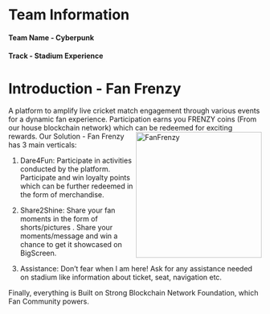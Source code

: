 # Team Information

#### Team Name - Cyberpunk
#### Track - Stadium Experience

# Introduction - Fan Frenzy
A platform to amplify live cricket match engagement through various events for a dynamic fan experience. Participation earns you FRENZY coins (From our house blockchain network) which can be redeemed for exciting rewards.
<img src="https://wellness.edu.au/wp-content/uploads/2019/05/circket.jpg" width="250px" alt="FanFrenzy" align="right">
Our Solution - Fan Frenzy has 3 main verticals:

1. Dare4Fun: Participate in activities conducted by the platform. Participate and win loyalty points which can be further redeemed in the form of merchandise.

2. Share2Shine: Share your fan moments in the form of shorts/pictures .  Share your moments/message and win a chance to get it showcased on BigScreen. 

3. Assistance: Don’t fear when I am here! Ask for any assistance needed on stadium like information about ticket, seat, navigation etc.

Finally, everything is Built on Strong Blockchain Network Foundation, which Fan Community powers.
